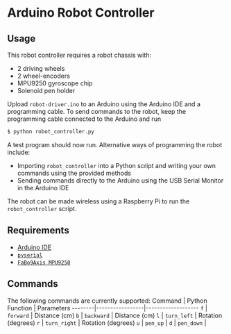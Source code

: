 # Arduino Robot Controller

## Usage

This robot controller requires a robot chassis with:
- 2 driving wheels
- 2 wheel-encoders
- MPU9250 gyroscope chip
- Solenoid pen holder

Upload `robot-driver.ino` to an Arduino using the Arduino IDE and a programming cable. To send
commands to the robot, keep the programming cable connected to the Arduino and run
```bash
$ python robot_controller.py
```
A test program should now run. Alternative ways of programming the robot
include:
- Importing `robot_controller` into a Python script and writing your own commands using the provided
methods
- Sending commands directly to the Arduino using the USB Serial Monitor in the Arduino IDE

The robot can be made wireless using a Raspberry Pi to run the `robot_controller` script.

## Requirements

- [Arduino IDE](https://www.arduino.cc/en/Main/Software)
- [`pyserial`](https://pypi.org/project/pyserial/)
- [`FaBo9Axis MPU9250`](https://github.com/FaBoPlatform/FaBo9AXIS-MPU9250-Library)

## Commands

The following commands are currently supported:
Command | Python Function | Parameters
--------|-----------------|-------------------
`f`     | `forward`       | Distance (cm)
`b`     | `backward`      | Distance (cm)
`l`     | `turn_left`     | Rotation (degrees)
`r`     | `turn_right`    | Rotation (degrees)
`u`     | `pen_up`        |
`d`     | `pen_down`      |
